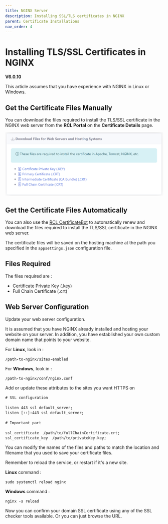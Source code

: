 ```yaml
---
title: NGINX Server
description: Installing SSL/TLS certificates in NGINX
parent: Certificate Installations
nav_order: 4
---
```


# Installing TLS/SSL Certificates in NGINX
**V6.0.10**

This article assumes that you have experience with NGINX in Linux or Windows.

## Get the Certificate Files Manually

You can download the files required to install the TLS/SSL certificate in the NGINX web server from the **RCL Portal** on the **Certificate Details** page.

![image](../images/certificate_installations/installation_files.png)

## Get the Certificate Files Automatically

You can also use the [RCL CertificateBot](../certbot/certbot) to automatically renew and download the files required to install the TLS/SSL certificate in the NGINX web server.

The certificate files will be saved on the hosting machine at the path you specified in the ``appsettings.json`` configuration file.

## Files Required

The files required are :

- Certificate Private Key (.key)
- Full Chain Certificate (.crt)

## Web Server Configuration

Update your web server configuration. 

It is assumed that you have NGINX already installed and hosting your website on your server. In addition, you have established your own custom domain name that points to your website.

For **Linux**, look in : 

```
/path-to-nginx/sites-enabled
``` 


For **Windows**, look in : 

``` 
/path-to-nginx/conf/nginx.conf
``` 

Add or update these attributes to the sites you want HTTPS on

```
# SSL configuration

listen 443 ssl default_server;
listen [::]:443 ssl default_server;

# Important part

ssl_certificate  /path/to/fullChainCertificate.crt;
ssl_certificate_key  /path/to/privateKey.key;
```
You can modify the names of the files and paths to match the location and filename that you used to save your certificate files.

Remember to reload the service, or restart if it's a new site.

**Linux** command :
```
sudo systemctl reload nginx
```

**Windows** command :
```
nginx -s reload
```

Now you can confirm your domain SSL certificate using any of the SSL checker tools available. Or you can just browse the URL.